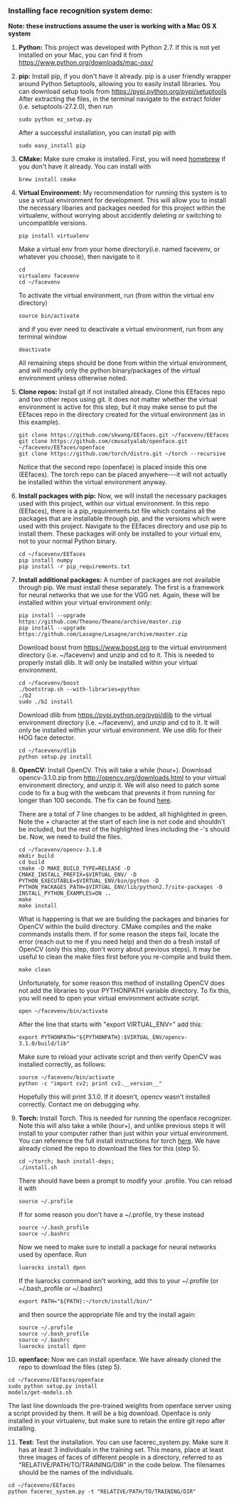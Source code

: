 ### Installing face recognition system demo:

**Note: these instructions assume the user is working with a Mac OS X system**

1. **Python:**  This project was developed with Python 2.7. If this is not yet installed on your Mac, you can find it from <https://www.python.org/downloads/mac-osx/>


2. **pip:**  Install pip, if you don't have it already. pip is a user friendly wrapper around Python Setuptools, allowing you to easily install libraries. You can download setup tools from <https://pypi.python.org/pypi/setuptools>
   After extracting the files, in the terminal navigate to the extract folder (i.e. setuptools-27.2.0), then run 
   ```
   sudo python ez_setup.py
   ```
   After a successful installation, you can install pip with
   ```
   sudo easy_install pip
   ```
   
   
3. **CMake:**  Make sure cmake is installed. First, you will need [homebrew](http://brew.sh/index.html) if you don't have it already. You can install with 
   ```
   brew install cmake
   ```
   
   
4. **Virtual Environment:**  My recommendation for running this system is to use a virtual environment for development. This will allow you to install the necessary libaries and packages needed for this project within the virtualenv, without worrying about accidently deleting or switching to uncompatible versions. 
   ```
   pip install virtualenv
   ```
   Make a virtual env from your home directory(i.e. named facevenv, or whatever you choose), then navigate to it
   ```
   cd
   virtualenv facevenv
   cd ~/facevenv
   ```
   To activate the virtual environment, run (from within the virtual env directory)
   ```
   source bin/activate
   ```
   and if you ever need to deactivate a virtual environment, run from any terminal window
   ```
   deactivate
   ```
   All remaining steps should be done from within the virtual environment, and will modify only the python binary/packages of the virtual environment unless otherwise noted.


5. **Clone repos:**  Install git if not installed already.  Clone this EEfaces repo and two other repos using git. It does not matter whether the virtual environment is active for this step, but it may make sense to put the EEfaces repo in the directory created for the virtual environment (as in this example).
   ```
   git clone https://github.com/skwang/EEfaces.git ~/facevenv/EEfaces
   git clone https://github.com/cmusatyalab/openface.git ~/facevenv/EEfaces/openface
   git clone https://github.com/torch/distro.git ~/torch --recursive
   ```
   Notice that the second repo (openface) is placed inside this one (EEfaces).  The torch repo can be placed anywhere---it will not actually be installed within the virtual environment anyway.


6. **Install packages with pip:**  Now, we will install the necessary packages used with this project, within our virtual environment. In this repo (EEfaces), there is a pip_requirements.txt file which contains all the packages that are installable through pip, and the versions which were used with this project. Navigate to the EEfaces directory and use pip to install them.  These packages will only be installed to your virtual env, not to your normal Python binary.
   ```
   cd ~/facevenv/EEfaces
   pip install numpy
   pip install -r pip_requirements.txt
   ```

7. **Install additional packages:**  A number of packages are not available through pip. We must install these separately. The first is a framework for neural networks that we use for the VGG net. Again, these will be installed within your virtual environment only:
   ```
   pip install --upgrade https://github.com/Theano/Theano/archive/master.zip
   pip install --upgrade https://github.com/Lasagne/Lasagne/archive/master.zip
   ```
   Download boost from <https://www.boost.org> to the virtual environment directory (i.e. ~/facevenv) and unzip and cd to it. This is needed to properly install dlib. It will only be installed within your virtual environment.
   ```
   cd ~/facevenv/boost
   ./bootstrap.sh --with-libraries=python
   ./b2
   sudo ./b2 install
   ```
   Download dlib from <https://pypi.python.org/pypi/dlib> to the virtual environment directory (i.e. ~/facevenv), and unzip and cd to it. It will only be installed within your virtual environment. We use dlib for their HOG face detector.
   ```
   cd ~/facevenv/dlib
   python setup.py install
   ```


8. **OpenCV:**  Install OpenCV. This will take a while (hour+). Download opencv-3.1.0.zip from <http://opencv.org/downloads.html> to your virtual environment directory, and unzip it. We will also need to patch some code to fix a bug with the webcam that prevents it from running for longer than 100 seconds. The fix can be found [here](https://github.com/Itseez/opencv/pull/6051/commits/a2bda999211e8be9fbc5d40038fdfc9399de31fc).
   
   There are a total of 7 line changes to be added, all highlighted in green. Note the + character at the start of each line is not code and shouldn't be included, but the rest of the highlighted lines including the -'s should be.
   Now, we need to build the files.
   ```
   cd ~/facevenv/opencv-3.1.0
   mkdir build
   cd build
   cmake -D MAKE_BUILD_TYPE=RELEASE -D CMAKE_INSTALL_PREFIX=$VIRTUAL_ENV/ -D PYTHON_EXECUTABLE=$VIRTUAL_ENV/bin/python -D PYTHON_PACKAGES_PATH=$VIRTUAL_ENV/lib/python2.7/site-packages -D INSTALL_PYTHON_EXAMPLES=ON ..
   make
   make install
   ```
   What is happening is that we are building the packages and binaries for OpenCV within the build directory. CMake compiles and the make commands installs them. If for some reason the steps fail, locate the error (reach out to me if you need help) and then do a fresh install of OpenCV (only this step, don't worry about previous steps). It may be useful to clean the make files first before you re-compile and build them.
   ```
   make clean
   ```
   Unfortunately, for some reason this method of installing OpenCV does not add the libraries to your PYTHONPATH variable directory. To fix this, you will need to open your virtual environment activate script.
   ```
   open ~/facevenv/bin/activate
   ```
   After the line that starts with "export VIRTUAL_ENV=" add this:
   ```
   export PYTHONPATH="${PYTHONPATH}:$VIRTUAL_ENV/opencv-3.1.0/build/lib"
   ```
   Make sure to reload your activate script and then verify OpenCV was installed correctly, as follows:
   ```
   source ~/facevenv/bin/activate
   python -c "import cv2; print cv2.__version__"
   ```
   Hopefully this will print 3.1.0. If it doesn't, opencv wasn't installed correctly. Contact me on debugging why.


9. **Torch:**  Install Torch. This is needed for running the openface recognizer. Note this will also take a while (hour+), and unlike previous steps it will install to your computer rather than just within your virtual environment. You can reference the full install instructions for torch [here](http://torch.ch/docs/getting-started.html#_).  We have already cloned the repo to download the files for this (step 5).
   ```
   cd ~/torch; bash install-deps;
   ./install.sh
   ```
   There should have been a prompt to modify your .profile. You can reload it with
   ```
   source ~/.profile
   ```
   If for some reason you don't have a ~/.profile, try these instead
   ```
   source ~/.bash_profile
   source ~/.bashrc
   ```
   Now we need to make sure to install a package for neural networks used by openface. Run
   ```
   luarocks install dpnn
   ```
   If the luarocks command isn't working, add this to your ~/.profile (or ~/.bash_profile or ~/.bashrc)
   ```
   export PATH="${PATH}:~/torch/install/bin/"
   ```
   and then source the appropriate file and try the install again:
   ```
   source ~/.profile
   source ~/.bash_profile
   source ~/.bashrc
   luarocks install dpnn
   ```


10. **openface:**  Now we can install openface.  We have already cloned the repo to download the files (step 5).
   ```
   cd ~/facevenv/EEfaces/openface
   sudo python setup.py install
   models/get-models.sh
   ```
   The last line downloads the pre-trained weights from openface server using a script provided by them. It will be a big download. Openface is only installed in your virtualenv, but make sure to retain the entire git repo after installing.


11. **Test:**  Test the installation. You can use facerec_system.py. Make sure it has at least 3 individuals in the training set.  This means, place at least three images of faces of different people in a directory, referred to as "RELATIVE/PATH/TO/TRAINING/DIR" in the code below.  The filenames should be the names of the individuals.
   ```
   cd ~/facevenv/EEfaces
   python facerec_system.py -t "RELATIVE/PATH/TO/TRAINING/DIR" 
   ```
